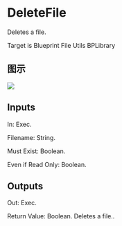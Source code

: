 # DeleteFile

Deletes a file.

Target is Blueprint File Utils BPLibrary

## 图示

![]($-20221218-19001715.png)

## Inputs

In: Exec.

Filename: String.

Must Exist: Boolean.

Even if Read Only: Boolean.  

## Outputs

Out: Exec.

Return Value: Boolean. Deletes a file..

